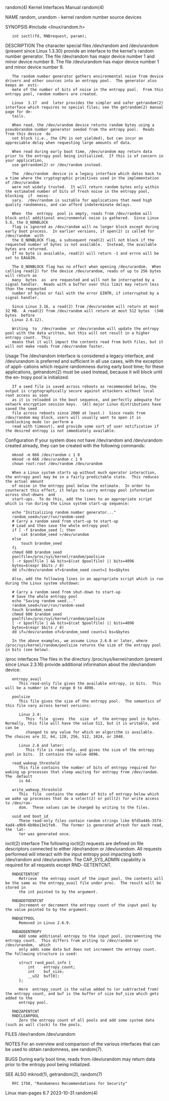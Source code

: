 random(4)							   Kernel Interfaces Manual							     random(4)

NAME
       random, urandom - kernel random number source devices

SYNOPSIS
       #include <linux/random.h>

       int ioctl(fd, RNDrequest, param);

DESCRIPTION
       The  character  special	files  /dev/random and /dev/urandom (present since Linux 1.3.30) provide an interface to the kernel's random number generator.
       The file /dev/random has major device number 1 and minor device number 8.  The file /dev/urandom has major device number 1 and minor device number 9.

       The random number generator gathers environmental noise from device drivers and other sources into an entropy pool.  The generator also keeps an	 esti‐
       mate of the number of bits of noise in the entropy pool.	 From this entropy pool, random numbers are created.

       Linux  3.17  and	 later provides the simpler and safer getrandom(2) interface which requires no special files; see the getrandom(2) manual page for de‐
       tails.

       When read, the /dev/urandom device returns random bytes using a pseudorandom number generator seeded from the entropy pool.  Reads from this device  do
       not block (i.e., the CPU is not yielded), but can incur an appreciable delay when requesting large amounts of data.

       When read during early boot time, /dev/urandom may return data prior to the entropy pool being initialized.  If this is of concern in your application,
       use getrandom(2) or /dev/random instead.

       The  /dev/random	 device is a legacy interface which dates back to a time where the cryptographic primitives used in the implementation of /dev/urandom
       were not widely trusted.	 It will return random bytes only within the estimated number of bits of fresh noise in the entropy pool, blocking  if	neces‐
       sary.  /dev/random is suitable for applications that need high quality randomness, and can afford indeterminate delays.

       When  the  entropy  pool is empty, reads from /dev/random will block until additional environmental noise is gathered.  Since Linux 5.6, the O_NONBLOCK
       flag is ignored as /dev/random will no longer block except during early boot process.  In earlier versions, if open(2) is called for  /dev/random  with
       the O_NONBLOCK flag, a subsequent read(2) will not block if the requested number of bytes is not available.  Instead, the available bytes are returned.
       If no byte is available, read(2) will return -1 and errno will be set to EAGAIN.

       The O_NONBLOCK flag has no effect when opening /dev/urandom.  When calling read(2) for the device /dev/urandom, reads of up to 256 bytes will return as
       many  bytes  as	are requested and will not be interrupted by a signal handler.	Reads with a buffer over this limit may return less than the requested
       number of bytes or fail with the error EINTR, if interrupted by a signal handler.

       Since Linux 3.16, a read(2) from /dev/urandom will return at most 32 MB.	 A read(2) from /dev/random will return at most 512 bytes  (340	 bytes	before
       Linux 2.6.12).

       Writing	to  /dev/random	 or /dev/urandom will update the entropy pool with the data written, but this will not result in a higher entropy count.  This
       means that it will impact the contents read from both files, but it will not make reads from /dev/random faster.

   Usage
       The /dev/random interface is considered a legacy interface, and /dev/urandom is preferred and sufficient in all use cases, with the exception of appli‐
       cations which require randomness during early boot time; for these applications, getrandom(2) must be used instead, because it will block until the en‐
       tropy pool is initialized.

       If a seed file is saved across reboots as recommended below, the output is cryptographically secure against attackers without local root access as soon
       as it is reloaded in the boot sequence, and perfectly adequate for network encryption session keys.  (All major Linux distributions have saved the seed
       file across reboots since 2000 at least.)  Since reads from /dev/random may block, users will usually want to open it in nonblocking mode (or perform a
       read with timeout), and provide some sort of user notification if the desired entropy is not immediately available.

   Configuration
       If your system does not have /dev/random and /dev/urandom created already, they can be created with the following commands:

	   mknod -m 666 /dev/random c 1 8
	   mknod -m 666 /dev/urandom c 1 9
	   chown root:root /dev/random /dev/urandom

       When a Linux system starts up without much operator interaction, the entropy pool may be in a fairly predictable state.	This reduces the actual amount
       of noise in the entropy pool below the estimate.	 In order to counteract this effect, it helps to carry entropy pool information across shut-downs  and
       start-ups.  To do this, add the lines to an appropriate script which is run during the Linux system start-up sequence:

	   echo "Initializing random number generator..."
	   random_seed=/var/run/random-seed
	   # Carry a random seed from start-up to start-up
	   # Load and then save the whole entropy pool
	   if [ -f $random_seed ]; then
	       cat $random_seed >/dev/urandom
	   else
	       touch $random_seed
	   fi
	   chmod 600 $random_seed
	   poolfile=/proc/sys/kernel/random/poolsize
	   [ -r $poolfile ] && bits=$(cat $poolfile) || bits=4096
	   bytes=$(expr $bits / 8)
	   dd if=/dev/urandom of=$random_seed count=1 bs=$bytes

       Also, add the following lines in an appropriate script which is run during the Linux system shutdown:

	   # Carry a random seed from shut-down to start-up
	   # Save the whole entropy pool
	   echo "Saving random seed..."
	   random_seed=/var/run/random-seed
	   touch $random_seed
	   chmod 600 $random_seed
	   poolfile=/proc/sys/kernel/random/poolsize
	   [ -r $poolfile ] && bits=$(cat $poolfile) || bits=4096
	   bytes=$(expr $bits / 8)
	   dd if=/dev/urandom of=$random_seed count=1 bs=$bytes

       In the above examples, we assume Linux 2.6.0 or later, where /proc/sys/kernel/random/poolsize returns the size of the entropy pool in bits (see below).

   /proc interfaces
       The files in the directory /proc/sys/kernel/random (present since Linux 2.3.16) provide additional information about the /dev/random device:

       entropy_avail
	      This read-only file gives the available entropy, in bits.	 This will be a number in the range 0 to 4096.

       poolsize
	      This file gives the size of the entropy pool.  The semantics of this file vary across kernel versions:

	      Linux 2.4:
		     This  file	 gives	the  size  of  the entropy pool in bytes.  Normally, this file will have the value 512, but it is writable, and can be
		     changed to any value for which an algorithm is available.	The choices are 32, 64, 128, 256, 512, 1024, or 2048.

	      Linux 2.6 and later:
		     This file is read-only, and gives the size of the entropy pool in bits.  It contains the value 4096.

       read_wakeup_threshold
	      This file contains the number of bits of entropy required for waking up processes that sleep waiting for entropy from /dev/random.  The  default
	      is 64.

       write_wakeup_threshold
	      This  file  contains the number of bits of entropy below which we wake up processes that do a select(2) or poll(2) for write access to /dev/ran‐
	      dom.  These values can be changed by writing to the files.

       uuid and boot_id
	      These read-only files contain random strings like 6fd5a44b-35f4-4ad4-a9b9-6b9be13e1fe9.  The former is generated afresh for each read, the  lat‐
	      ter was generated once.

   ioctl(2) interface
       The  following ioctl(2) requests are defined on file descriptors connected to either /dev/random or /dev/urandom.  All requests performed will interact
       with the input entropy pool impacting both /dev/random and /dev/urandom.	 The CAP_SYS_ADMIN  capability	is  required  for  all	requests  except  RND‐
       GETENTCNT.

       RNDGETENTCNT
	      Retrieve	the entropy count of the input pool, the contents will be the same as the entropy_avail file under proc.  The result will be stored in
	      the int pointed to by the argument.

       RNDADDTOENTCNT
	      Increment or decrement the entropy count of the input pool by the value pointed to by the argument.

       RNDGETPOOL
	      Removed in Linux 2.6.9.

       RNDADDENTROPY
	      Add some additional entropy to the input pool, incrementing the entropy count.  This differs from writing to /dev/random or /dev/urandom,	 which
	      only adds some data but does not increment the entropy count.  The following structure is used:

		  struct rand_pool_info {
		      int    entropy_count;
		      int    buf_size;
		      __u32  buf[0];
		  };

	      Here  entropy_count is the value added to (or subtracted from) the entropy count, and buf is the buffer of size buf_size which gets added to the
	      entropy pool.

       RNDZAPENTCNT
       RNDCLEARPOOL
	      Zero the entropy count of all pools and add some system data (such as wall clock) to the pools.

FILES
       /dev/random
       /dev/urandom

NOTES
       For an overview and comparison of the various interfaces that can be used to obtain randomness, see random(7).

BUGS
       During early boot time, reads from /dev/urandom may return data prior to the entropy pool being initialized.

SEE ALSO
       mknod(1), getrandom(2), random(7)

       RFC 1750, "Randomness Recommendations for Security"

Linux man-pages 6.7							  2023-10-31								     random(4)
